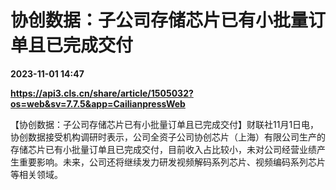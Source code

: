 # 协创数据：子公司存储芯片已有小批量订单且已完成交付

**2023-11-01 14:47**

**https://api3.cls.cn/share/article/1505032?os=web&sv=7.7.5&app=CailianpressWeb**

【协创数据：子公司存储芯片已有小批量订单且已完成交付】财联社11月1日电，协创数据接受机构调研时表示，公司全资子公司协创芯片（上海）有限公司生产的存储芯片已有小批量订单且已完成交付，目前收入占比较小，未对公司经营业绩产生重要影响。未来，公司还将继续发力研发视频解码系列芯片、视频编码系列芯片等相关领域。